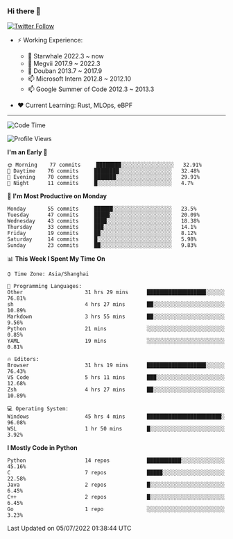 ### Hi there 👋

[![Twitter Follow](https://img.shields.io/twitter/follow/tianweidut?style=social)](https://twitter.com/tianweidut)

- ⚡ Working Experience:
  - 🔭 Starwhale 2022.3 ~ now
  - 🌱 Megvii 2017.9 ~ 2022.3
  - 🌱 Douban 2013.7 ~ 2017.9
  - 📫 Microsoft Intern 2012.8 ~ 2012.10
  - 📫 Google Summer of Code 2012.3 ~ 2013.3

- ❤️ Current Learning: Rust, MLOps, eBPF

---
<!--START_SECTION:waka-->
![Code Time](http://img.shields.io/badge/Code%20Time-0%20secs-blue)

![Profile Views](http://img.shields.io/badge/Profile%20Views-0-blue)

**I'm an Early 🐤** 

```text
🌞 Morning    77 commits     ████████░░░░░░░░░░░░░░░░░   32.91% 
🌆 Daytime    76 commits     ████████░░░░░░░░░░░░░░░░░   32.48% 
🌃 Evening    70 commits     ███████░░░░░░░░░░░░░░░░░░   29.91% 
🌙 Night      11 commits     █░░░░░░░░░░░░░░░░░░░░░░░░   4.7%

```
📅 **I'm Most Productive on Monday** 

```text
Monday       55 commits     ██████░░░░░░░░░░░░░░░░░░░   23.5% 
Tuesday      47 commits     █████░░░░░░░░░░░░░░░░░░░░   20.09% 
Wednesday    43 commits     ████░░░░░░░░░░░░░░░░░░░░░   18.38% 
Thursday     33 commits     ███░░░░░░░░░░░░░░░░░░░░░░   14.1% 
Friday       19 commits     ██░░░░░░░░░░░░░░░░░░░░░░░   8.12% 
Saturday     14 commits     █░░░░░░░░░░░░░░░░░░░░░░░░   5.98% 
Sunday       23 commits     ██░░░░░░░░░░░░░░░░░░░░░░░   9.83%

```


📊 **This Week I Spent My Time On** 

```text
⌚︎ Time Zone: Asia/Shanghai

💬 Programming Languages: 
Other                    31 hrs 29 mins      ███████████████████░░░░░░   76.81% 
sh                       4 hrs 27 mins       ██░░░░░░░░░░░░░░░░░░░░░░░   10.89% 
Markdown                 3 hrs 55 mins       ██░░░░░░░░░░░░░░░░░░░░░░░   9.56% 
Python                   21 mins             ░░░░░░░░░░░░░░░░░░░░░░░░░   0.85% 
YAML                     19 mins             ░░░░░░░░░░░░░░░░░░░░░░░░░   0.81%

🔥 Editors: 
Browser                  31 hrs 19 mins      ███████████████████░░░░░░   76.43% 
VS Code                  5 hrs 11 mins       ███░░░░░░░░░░░░░░░░░░░░░░   12.68% 
Zsh                      4 hrs 27 mins       ██░░░░░░░░░░░░░░░░░░░░░░░   10.89%

💻 Operating System: 
Windows                  45 hrs 4 mins       ████████████████████████░   96.08% 
WSL                      1 hr 50 mins        █░░░░░░░░░░░░░░░░░░░░░░░░   3.92%

```

**I Mostly Code in Python** 

```text
Python                   14 repos            ███████████░░░░░░░░░░░░░░   45.16% 
C                        7 repos             █████░░░░░░░░░░░░░░░░░░░░   22.58% 
Java                     2 repos             █░░░░░░░░░░░░░░░░░░░░░░░░   6.45% 
C++                      2 repos             █░░░░░░░░░░░░░░░░░░░░░░░░   6.45% 
Go                       1 repo              ░░░░░░░░░░░░░░░░░░░░░░░░░   3.23%

```



 Last Updated on 05/07/2022 01:38:44 UTC
<!--END_SECTION:waka-->
